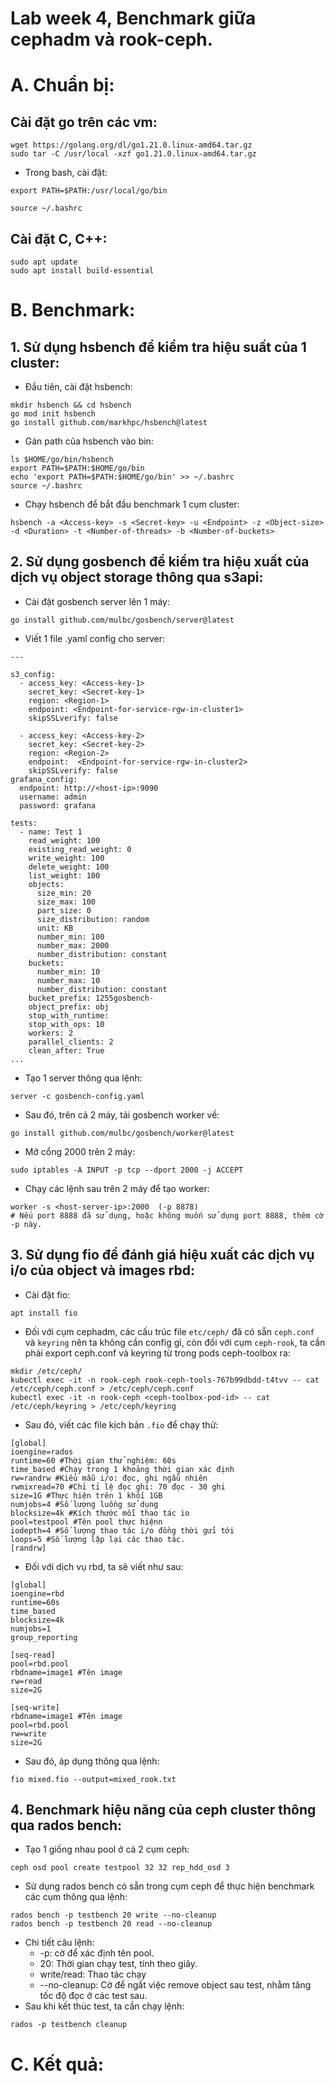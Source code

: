 # Lab week 4, Benchmark giữa cephadm và rook-ceph.

# A. Chuẩn bị:

## Cài đặt go trên các vm:
```
wget https://golang.org/dl/go1.21.0.linux-amd64.tar.gz
sudo tar -C /usr/local -xzf go1.21.0.linux-amd64.tar.gz
```
- Trong bash, cài đặt:
```
export PATH=$PATH:/usr/local/go/bin

source ~/.bashrc
```

## Cài đặt C, C++:
```
sudo apt update
sudo apt install build-essential
```

# B. Benchmark:

## 1. Sử dụng hsbench để kiểm tra hiệu suất của 1 cluster:
- Đầu tiên, cài đặt hsbench:
```
mkdir hsbench && cd hsbench
go mod init hsbench
go install github.com/markhpc/hsbench@latest
```
- Gán path của hsbench vào bin:
```
ls $HOME/go/bin/hsbench
export PATH=$PATH:$HOME/go/bin
echo 'export PATH=$PATH:$HOME/go/bin' >> ~/.bashrc
source ~/.bashrc
```
- Chạy hsbench để bắt đầu benchmark 1 cụm cluster:
```
hsbench -a <Access-key> -s <Secret-key> -u <Endpoint> -z <Object-size> -d <Duration> -t <Number-of-threads> -b <Number-of-buckets>
```

## 2. Sử dụng gosbench để kiểm tra hiệu xuất của dịch vụ object storage thông qua s3api:

- Cài đặt gosbench server lên 1 máy:
```
go install github.com/mulbc/gosbench/server@latest
```
- Viết 1 file .yaml config cho server:
```
---

s3_config:
  - access_key: <Access-key-1>
    secret_key: <Secret-key-1>
    region: <Region-1>
    endpoint: <Endpoint-for-service-rgw-in-cluster1>
    skipSSLverify: false

  - access_key: <Access-key-2>
    secret_key: <Secret-key-2>
    region: <Region-2>
    endpoint:  <Endpoint-for-service-rgw-in-cluster2>
    skipSSLverify: false
grafana_config:
  endpoint: http://<host-ip>:9090
  username: admin
  password: grafana

tests:
  - name: Test 1
    read_weight: 100
    existing_read_weight: 0
    write_weight: 100
    delete_weight: 100
    list_weight: 100
    objects:
      size_min: 20
      size_max: 100
      part_size: 0
      size_distribution: random
      unit: KB
      number_min: 100
      number_max: 2000
      number_distribution: constant
    buckets:
      number_min: 10
      number_max: 10
      number_distribution: constant
    bucket_prefix: 1255gosbench-
    object_prefix: obj
    stop_with_runtime:
    stop_with_ops: 10
    workers: 2
    parallel_clients: 2
    clean_after: True
...
```
- Tạo 1 server thông qua lệnh: 
```
server -c gosbench-config.yaml 
```
- Sau đó, trên cả 2 máy, tải gosbench worker về:
```
go install github.com/mulbc/gosbench/worker@latest
```
- Mở cổng 2000 trên 2 máy:
```
sudo iptables -A INPUT -p tcp --dport 2000 -j ACCEPT
```
- Chạy các lệnh sau trên 2 máy để tạo worker:
```
worker -s <host-server-ip>:2000  (-p 8878)
# Nếu port 8888 đã sử dụng, hoặc không muốn sử dụng port 8888, thêm cờ -p này.
```

## 3. Sử dụng fio để đánh giá hiệu xuất các dịch vụ i/o của object và images rbd:
- Cài đặt fio:
```
apt install fio
```
- Đối với cụm cephadm, các cấu trúc file `etc/ceph/` đã có sẵn `ceph.conf` và `keyring` nên ta không cần config gì, còn đối với cụm `ceph-rook`, ta cần phải export ceph.conf và keyring từ trong pods ceph-toolbox ra:
```
mkdir /etc/ceph/
kubectl exec -it -n rook-ceph rook-ceph-tools-767b99dbdd-t4tvv -- cat /etc/ceph/ceph.conf > /etc/ceph/ceph.conf 
kubectl exec -it -n rook-ceph <ceph-toolbox-pod-id> -- cat /etc/ceph/keyring > /etc/ceph/keyring
```
- Sau đó, viết các file kịch bản `.fio` để chạy thử:
```
[global]
ioengine=rados 
runtime=60 #Thời gian thử nghiệm: 60s
time_based #Chạy trong 1 khoảng thời gian xác định
rw=randrw #Kiểu mẫu i/o: đọc, ghi ngẫu nhiên
rwmixread=70 #Chỉ tỉ lệ đọc ghi: 70 đọc - 30 ghi
size=1G #Thực hiện trên 1 khối 1GB
numjobs=4 #Số lượng luồng sử dụng
blocksize=4k #Kích thước mỗi thao tác io
pool=testpool #Tên pool thực hiệnn
iodepth=4 #Số lượng thao tác i/o đồng thời gửi tới
loops=5 #Số lượng lặp lại các thao tác.
[randrw]
```
- Đối với dịch vụ rbd, ta sẽ viết như sau:
```
[global]
ioengine=rbd
runtime=60s
time_based
blocksize=4k
numjobs=1
group_reporting

[seq-read]
pool=rbd.pool
rbdname=image1 #Tên image
rw=read
size=2G

[seq-write]
rbdname=image1 #Tên image
pool=rbd.pool
rw=write
size=2G
```
- Sau đó, áp dụng thông qua lệnh:
```
fio mixed.fio --output=mixed_rook.txt
```
## 4. Benchmark hiệu năng của ceph cluster thông qua rados bench:
- Tạo 1 giống nhau pool ở cả 2 cụm ceph:
```
ceph osd pool create testpool 32 32 rep_hdd_osd 3 
```
- Sử dụng rados bench có sẵn trong cụm ceph để thực hiện benchmark các cụm thông qua lệnh:
```
rados bench -p testbench 20 write --no-cleanup
rados bench -p testbench 20 read --no-cleanup
```
- Chi tiết câu lệnh:
  - -p: cờ để xác định tên pool.
  - 20: Thời gian chạy test, tính theo giây.
  - write/read: Thao tác chạy
  - --no-cleanup: Cờ để ngắt việc remove object sau test, nhằm tăng tốc độ đọc ở các test sau.
- Sau khi kết thúc test, ta cần chạy lệnh:
```
rados -p testbench cleanup
```
# C. Kết quả: